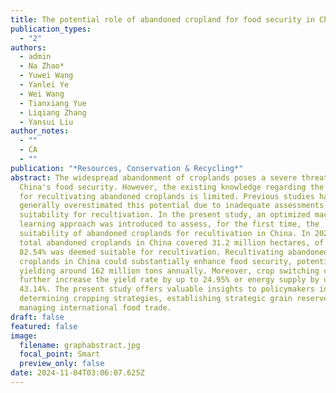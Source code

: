 ```yaml
---
title: The potential role of abandoned cropland for food security in China
publication_types:
  - "2"
authors:
  - admin
  - Na Zhao*
  - Yuwei Wang
  - Yanlei Ye
  - Wei Wang
  - Tianxiang Yue
  - Liqiang Zhang
  - Yansui Liu
author_notes:
  - ""
  - CA
  - ""
publication: "*Resources, Conservation & Recycling*"
abstract: The widespread abandonment of croplands poses a severe threat to
  China's food security. However, the existing knowledge regarding the potential
  for recultivating abandoned croplands is limited. Previous studies have
  generally overestimated this potential due to inadequate assessments of their
  suitability for recultivation. In the present study, an optimized machine
  learning approach was introduced to assess, for the first time, the
  suitability of abandoned croplands for recultivation in China. In 2022, the
  total abandoned croplands in China covered 31.2 million hectares, of which
  82.54% was deemed suitable for recultivation. Recultivating abandoned
  croplands in China could substantially enhance food security, potentially
  yielding around 162 million tons annually. Moreover, crop switching can
  further increase the yield rate by up to 24.95% or energy supply by up to
  43.14%. The present study offers valuable insights to policymakers in
  determining cropping strategies, establishing strategic grain reserves, and
  managing international food trade.
draft: false
featured: false
image:
  filename: graphabstract.jpg
  focal_point: Smart
  preview_only: false
date: 2024-11-04T03:06:07.625Z
---
```

